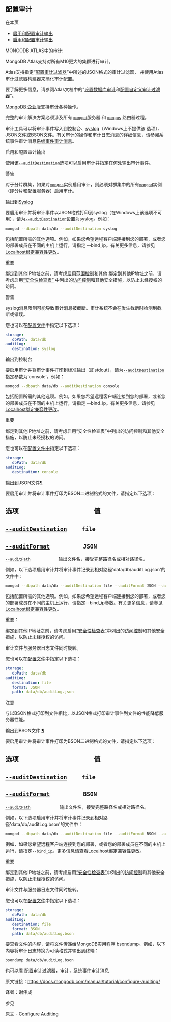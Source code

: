 ## 配置审计

在本页
*   [启用和配置审计输出](enable-and-configure-audit-output)
*   [启用和配置审计输出](enable-and-configure-audit-output)


MONGODB ATLAS中的审计:

MongoDB Atlas支持对所有M10更大的集群进行审计。

Atlas支持指定“[配置审计过滤器](../configure-audit-filters/)”中所述的JSON格式的审计过滤器， 并使用Atlas审计过滤器构建器来简化审计配置。

要了解更多信息，请参阅Atlas文档中的“[设置数据库审计](https://docs.atlas.mongodb.com/database-auditing)和[配置自定义审计过滤器](https://docs.atlas.mongodb.com/tutorial/auditing-custom-filter)”。


[MongoDB 企业版](https://www.mongodb.com/products/mongodb-enterprise-advanced?jmp=docs)支持[审计](../../core/auditing/auditing)各种操作。

完整的审计解决方案必须涉及所有 [`mongod`](../../reference/program/mongod/bin.mongod "bin.mongod")服务器 和 [`mongos`](../../reference/program/mongos/bin.mongos "bin.mongos") 路由器过程。

审计工具可以将审计事件写入到控制台、[syslog](../../reference/glossary/term-syslog)（Windows上不提供该 选项）、JSON文件或BSON文件。有关审计的操作和审计日志消息的详细信息，请参阅系统事件审计消息[系统事件审计消息](../../reference/audit-message/)。


 启用和配置审计输出


使用该[`--auditDestination`](../../reference/program/mongod/cmdoption-mongod-auditdestination)选项可以启用审计并指定在何处输出审计事件。


警告

对于分片群集，如果对[`mongos`](../../reference/program/mongos/bin.mongos "bin.mongos")实例启用审计，则必须对群集中的所有[`mongod`](../../reference/program/mongod/bin.mongod "bin.mongod")实例（即分片和配置服务器）启用审计。


 输出到[Syslog](output-to-syslog "Permalink to this headline")


要启用审计并将审计事件以JSON格式打印到syslog（在Windows上该选项不可用），请为[`--auditDestination`](../../reference/program/mongod/cmdoption-mongod-auditdestination)设置为syslog。例如：

```sh
mongod --dbpath data/db --auditDestination syslog
```

包括配置所需的其他选项。例如，如果您希望远程客户端连接到您的部署，或者您的部署成员在不同的主机上运行，请指定 --bind_ip。有关更多信息，请参见 [Localhost绑定兼容性更改](../../release-notes/3.6-compatibility/bind-ip-compatibility)。


重要

绑定到其他IP地址之前，请考虑[启用范围控制](../../administration/security-checklist/checklist-auth)和其他
绑定到其他IP地址之前，请考虑启用[“安全性检查表”](../../administration/security-checklist/) 中列出的[访问控制](../../administration/security-checklist/checklist-auth)和其他安全措施，以防止未经授权的访问。

警告

syslog消息限制可能导致审计消息被截断。审计系统不会在发生截断时检测到截断或错误。

您也可以在[配置文件](../../reference/configuration-options/)中指定以下选项：

```yml
storage:
   dbPath: data/db
auditLog:
   destination: syslog
```

 输出到控制台

要启用审计并将审计事件打印到标准输出（即stdout），请为[`--auditDestination`](../../reference/program/mongod/cmdoption-mongod-auditdestination)指定参数为'console'。例如：

```sh
mongod --dbpath data/db --auditDestination console
```

包括配置所需的其他选项。例如，如果您希望远程客户端连接到您的部署，或者您的部署成员在不同的主机上运行，请指定 --bind_ip。有关更多信息，请参见 [Localhost绑定兼容性更改](../../release-notes/3.6-compatibility/bind-ip-compatibility)。

重要

绑定到其他IP地址之前，请考虑启用“安全性检查表”中列出的访问控制和其他安全措施，以防止未经授权的访问。

您也可以在[配置文件中](../../reference/configuration-options/)指定以下选项：

```yml
storage:
   dbPath: data/db
auditLog:
   destination: console
```

 输出到JSON文件[¶](output-to-json-file "Permalink to this headline")


要启用审计并将审计事件打印为BSON二进制格式的文件，请指定以下选项：


选项 &emsp;&emsp;&emsp;&emsp;&emsp;&emsp;&emsp;&emsp;&emsp;&emsp;&emsp;值 
------
[`--auditDestination`](../../reference/program/mongod/cmdoption-mongod-auditdestination) &emsp;&emsp;`file`
------
[`--auditFormat`](../../reference/program/mongod/cmdoption-mongod-auditformat)&emsp;&emsp;&emsp;&emsp;&emsp;`JSON`
------
[`--auditPath`](../../reference/program/mongod/cmdoption-mongod-auditpath) &emsp;&emsp;&emsp;&emsp;&emsp;&emsp;输出文件名，接受完整路径名或相对路径名。


例如，以下选项启用审计并将审计事件记录到相对路径'data/db/auditLog.json'的文件中：

```sh
mongod --dbpath data/db --auditDestination file --auditFormat JSON --auditPath data/db/auditLog.json
```

包括配置所需的其他选项。例如，如果您希望远程客户端连接到您的部署，或者您的部署成员在不同的主机上运行，请指定--bind_ip参数。有关更多信息，请参见[Localhost绑定兼容性更改](../../release-notes/3.6-compatibility/bind-ip-compatibility)。


重要：

绑定到其他IP地址之前，请考虑启用[“安全性检查表”](../../administration/security-checklist/)中列出的[访问控制](../../administration/security-checklist/checklist-auth)和其他安全措施，以防止未经授权的访问。

审计文件与服务器日志文件同时旋转。

您也可以在[配置文件](../../reference/configuration-options/)中指定以下选项：

```yml
storage:
   dbPath: data/db
auditLog:
   destination: file
   format: JSON
   path: data/db/auditLog.json
```

注意

与以BSON格式打印到文件相比，以JSON格式打印审计事件到文件的性能降低服务器性能。


 输出到BSON文件 [¶](output-to-bson-file "Permalink to this headline")


要启用审计并将审计事件打印为BSON二进制格式的文件，请指定以下选项：  

选项 &emsp;&emsp;&emsp;&emsp;&emsp;&emsp;&emsp;&emsp;&emsp;&emsp;&emsp;值 
------
[`--auditDestination`](../../reference/program/mongod/cmdoption-mongod-auditdestination) &emsp;&emsp;`file`
------
[`--auditFormat`](../../reference/program/mongod/cmdoption-mongod-auditformat)&emsp;&emsp;&emsp;&emsp;&emsp;`BSON`
------
[`--auditPath`](../../reference/program/mongod/cmdoption-mongod-auditpath) &emsp;&emsp;&emsp;&emsp;&emsp;&emsp; 输出文件名，接受完整路径名或相对路径名。


例如，以下选项启用审计并将审计事件记录到相对路径'data/db/auditLog.bson'的文件中：

```sh
mongod --dbpath data/db --auditDestination file --auditFormat BSON --auditPath data/db/auditLog.bson
```

例如，如果您希望远程客户端连接到您的部署，或者您的部署成员在不同的主机上运行，请指定`--bind_ip`。更多信息请查看[Localhost绑定兼容性更改](../../release-notes/3.6-compatibility/bind-ip-compatibility)。


重要

绑定到其他IP地址之前，请考虑启用[“安全性检查表”](../../administration/security-checklist/)中列出的[访问控制](../../administration/security-checklist/checklist-auth)和其他安全措施，以防止未经授权的访问。

审计文件与服务器日志文件同时旋转。

您也可以在[配置文件](../../reference/configuration-options/)中指定以下选项：

```yml
storage:
   dbPath: data/db
auditLog:
   destination: file
   format: BSON
   path: data/db/auditLog.bson
```


要查看文件的内容，请将文件传递给MongoDB实用程序 bsondump。例如，以下内容将审计日志转换为可读格式并输出到终端：

```sh
bsondump data/db/auditLog.bson
```

也可以看
[配置审计过滤器](../configure-audit-filters/)，[审计](../../core/auditing/)，[系统事件审计消息](../../reference/audit-message/)

原文链接：https://docs.mongodb.com/manual/tutorial/configure-auditing/

译者：谢伟成


 参见

原文 - [Configure Auditing]( https://docs.mongodb.com/manual/tutorial/configure-auditing/ )

